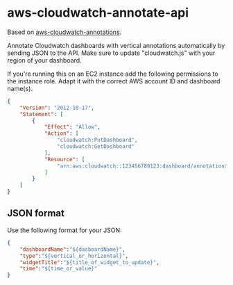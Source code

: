 # aws-cloudwatch-annotate-api

Based on [aws-cloudwatch-annotations](https://github.com/anaynayak/aws-cloudwatch-annotations). 

Annotate Cloudwatch dashboards with vertical annotations automatically by sending JSON to the API. Make sure to update "cloudwatch.js" with your region of your dashboard.

If you're running this on an EC2 instance add the following permissions to the instance role. Adapt it with the correct AWS account ID and dashboard name(s).
```json
{
    "Version": "2012-10-17",
    "Statement": [
        {
            "Effect": "Allow",
            "Action": [
                "cloudwatch:PutDashboard",
                "cloudwatch:GetDashboard"
            ],
            "Resource": [
                "arn:aws:cloudwatch::123456789123:dashboard/annotations"
            ]
        }
    ]
}
```

## JSON format

Use the following format for your JSON:

```json
{
    "dashboardName":"${dasboardName}",
    "type":"${vertical_or_horizontal}",
    "widgetTitle":"${title_of_widget_to_update}",
    "time":"${time_or_value}"
}
```

